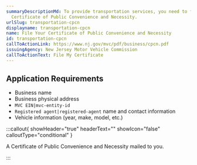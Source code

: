 ```yaml
---
summaryDescriptionMd: To provide transportation services, you need to file a
  Certificate of Public Convenience and Necessity.
urlSlug: transportation-cpcn
displayname: transportation-cpcn
name: File Your Certificate of Public Convenience and Necessity
id: transportation-cpcn
callToActionLink: https://www.nj.gov/mvc/pdf/business/cpcn.pdf
issuingAgency: New Jersey Motor Vehicle Commission
callToActionText: File My Certificate
---
```


## Application Requirements

- Business name
- Business physical address
- `MVC EIN|mvc-entity-id`
- `Registered agent|registered-agent` name and contact information
- Vehicle information (year, make, model, etc.)

:::callout{ showHeader="true" headerText="" showIcon="false" calloutType="conditional" }

A Certificate of Public Convenience and Necessity mailed to you.

:::
